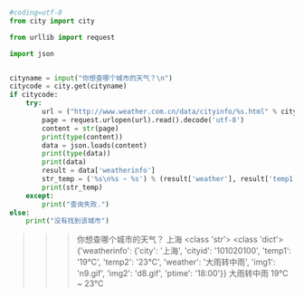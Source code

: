 ``` python


#coding=utf-8
from city import city

from urllib import request

import json


cityname = input("你想查哪个城市的天气？\n")
citycode = city.get(cityname)
if citycode:
    try:
        url = ("http://www.weather.com.cn/data/cityinfo/%s.html" % citycode)
        page = request.urlopen(url).read().decode('utf-8')
        content = str(page)
        print(type(content))
        data = json.loads(content)
        print(type(data))
        print(data)
        result = data['weatherinfo']
        str_temp = ('%s\n%s ~ %s') % (result['weather'], result['temp1'], result['temp2'])
        print(str_temp)
    except:
        print("查询失败.")
else:
    print("没有找到该城市")


```


>>>  你想查哪个城市的天气？
>>>  上海
>>>  <class 'str'>
>>>  <class 'dict'>
>>>  {'weatherinfo': {'city': '上海', 'cityid': '101020100', 'temp1': '19℃', 'temp2': '23℃', 'weather': '大雨转中雨', 'img1': 'n9.gif', 'img2': 'd8.gif', 'ptime': '18:00'}}
>>>  大雨转中雨
>>>  19℃ ~ 23℃
